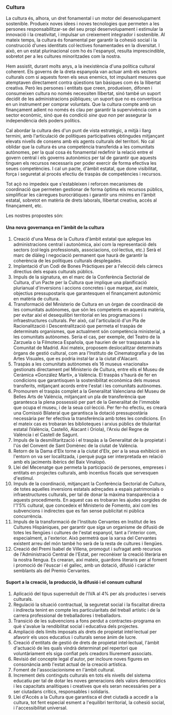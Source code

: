 ### Cultura
La cultura és, alhora, un dret fonamental i un motor del desenvolupament sostenible. Produeix noves idees i noves tecnologies que permeten a les persones responsabilitzar-se del seu propi desenvolupament i estimular la innovació i la creativitat, i impulsar un creixement integrador i sostenible. Al mateix temps, la cultura és fonamental per garantir la cohesió social i la construcció d'unes identitats col·lectives fonamentades en la diversitat. I això, en un estat plurinacional com ho és l'espanyol, resulta imprescindible, sobretot per a les cultures minoritzades com la nostra.

Hem assistit, durant molts anys, a la inexistència d'una política cultural coherent. Els governs de la dreta espanyola van actuar amb els sectors culturals com si aquests foren els seus enemics, tot impulsant mesures que atemptaven directament contra qüestions tan bàsiques com és la llibertat creativa. Però les persones i entitats que creen, produeixen, difonen i consumeixen cultura no només necessiten llibertat, sinó també un suport decidit de les administracions públiques; un suport que no es convertisca en un instrument per comprar voluntats. Que la cultura compte amb un finançament adient no només és clau per garantir  la supervivència com a sector econòmic, sinó que és condició _sine qua non_ per assegurar la independència dels poders polítics.

Cal abordar la cultura des d'un punt de vista estratègic, a mitjà i llarg termini, amb l'articulació de polítiques participatives obtingudes mitjançant elevats nivells de consens amb els agents culturals del territori. No cal oblidar que la cultura és una competència transferida a les comunitats autònomes, per la qual cosa és fonamental redefinir la relació entre el govern central i els governs autonòmics per tal de garantir que aquests tinguen els recursos necessaris per poder exercir de forma efectiva les seues competències. I cal un pacte, d'àmbit estatal, que done visibilitat, força i seguretat al procés efectiu de traspàs de competències i recursos.

Tot açò no impedeix que s'estableixen i reforcen mecanismes de coordinació que permeten gestionar de forma òptima els recursos públics, simplificar les càrregues burocràtiques i garantir uns mínims en l'àmbit estatal, sobretot en matèria de drets laborals, llibertat creativa, accés al finançament, etc.

Les nostres propostes són:

#### Una nova governança en l'àmbit de la cultura
1. Creació d'una Mesa de la Cultura d'àmbit estatal que aplegue les administracions central i autonòmica, així com la representació dels sectors (col·legis professionals, associacions, col·lectius, etc.) Serà el marc de diàleg i negociació permanent que haurà de garantir la coherència de les polítiques culturals desplegades.
2. Implantació d'un Codi de Bones Pràctiques per a l'elecció dels càrrecs directius dels espais culturals públics.
3. Impuls de la signatura, en el marc de la Conferència Sectorial de Cultura, d'un Pacte per la Cultura que implique una planificació plurianual d'inversions i accions concretes i que marque, així mateix, objectius pressupostaris que garantesquen el finançament autonòmic en matèria de cultura.
4. Transformació del Ministerio de Cultura en un òrgan de coordinació de les comunitats autònomes, que són les competents en aquesta matèria, per evitar així el desequilibri territorial en les programacions i infraestructures culturals. Per això, cal l'articulació d'un Pla de Racionalització i Descentralització que permeta el traspàs de determinats organismes, que actualment són competència ministerial, a les comunitats autònomes. Seria el cas, per exemple, del Teatro de la Zarzuela o la Filmoteca Española, que haurien de ser traspassats a la Comunitat de Madrid. Així mateix, proposem deslocalitzar determinats òrgans de gestió cultural, com ara l'Instituto de Cinematografía y de las Artes Visuales, que es podria instal·lar a la ciutat d'Alacant.
5. Traspàs a les comunitats autònomes els 16 museus «nacionals» gestionats directament pel Ministerio de Cultura, entre ells el Museu de Ceràmica «González Martí», a València. El traspàs s'haurà de fer en condicions que garantisquen la sostenibilitat econòmica dels museus transferits, mitjançant acords entre l'estat i les comunitats autònomes.
6. Promourem el traspàs complet a la Generalitat Valenciana del Museu de Belles Arts de València, mitjançant un pla de transferència que garantesca la plena possessió per part de la Generalitat de l'immoble que ocupa el museu, i de la seua col·lecció. Per fer-ho efectiu, es crearà una Comissió Bilateral que garantisca la dotació pressupostària necessària per fer efectiva la transferència amb totes les condicions. En el mateix cas es trobaran les biblioteques i arxius públics de titularitat estatal (València, Castelló, Alacant i Oriola), l'Arxiu del Regne de València i el Castell de Sagunt.
7. Impuls de la desmilitarització i el traspàs a la Generalitat de la propietat i l'ús del Convent de Sant Domènec de la ciutat de València.
8. Retorn de la Dama d'Elx torne a la ciutat d'Elx, per a la seua exhibició en l'entorn on va ser localitzada, i perquè puga ser interpretada en relació amb els jaciments ibèrics del Baix Vinalopó.
9. Llei del Mecenatge que permeta la participació de persones, empreses i entitats en projectes culturals, amb incentius fiscals que servesquen d'estímul.
10. Impuls de la coordinació, mitjançant la Conferència Sectorial de Cultura, de totes aquelles inversions estatals adreçades a espais patrimonials o infraestructures culturals, per tal de donar la màxima transparència a aquests procediments. En aquest cas es trobaran les ajudes sorgides de l'1'5% cultural, que concedeix el Ministerio de Fomento, així com les subvencions i indirectes que es fan sense publicitat ni pública concurrència.
11. Impuls de la transformació de l'Instituto Cervantes en Institut de les Cultures Hispàniques, per garantir que siga un organisme de difusió de totes les llengües i cultures de l'estat espanyol, tant a l'interior com, especialment, a l'exterior. Això permetrà que la xarxa del Cervantes existent arreu del món també ho serà de la resta de cultures i llengües.
12. Creació del Premi Isabel de Villena, promogut i sufragat amb recursos de l'Administració Central de l'Estat, per reconèixer la creació literària en la nostra llengua. Es crearan, així mateix, guardons literaris per al foment i promoció de l'èuscar i el gallec, amb un dotació, difusió i caràcter semblants als del Premio Cervantes.

#### Suport a la creació, la producció, la difusió i el consum cultural
1. Aplicació del tipus superreduït de l'IVA al 4% per als productes i serveis culturals.
2. Regulació la situació contractual, la seguretat social i la fiscalitat directa i indirecta tenint en compte les particularitats del treball artístic i de la carrera professional de treballadores i treballadors.
3. Transició de les subvencions a fons perdut a contractes-programa en què s'avalue la rendibilitat social i educativa dels projectes.
4. Ampliació dels límits imposats als drets de propietat intel·lectual per afavorir els usos educatius i culturals sense ànim de lucre.
5. Creació d'entitats de gestió de drets de propietat intel·lectual, l'àmbit d'actuació de les quals vindrà determinat pel repertori que voluntàriament els siga confiat pels creadors lliurement associats.
6. Revisió del concepte legal d'autor, per incloure noves figures en consonància amb l'estat actual de la creació artística.
7. Foment de l'associacionisme en l'àmbit cultural.
8. Increment dels continguts culturals en tots els nivells del sistema educatiu per tal de dotar les noves generacions dels valors democràtics i les capacitats analítiques i creatives que els seran necessàries per a ser ciutadans crítics, responsables i solidaris.
9. Llei d'Accés a la Cultura que garantisca el dret ciutadà a accedir a la cultura, tot fent especial esment a l'equilibri territorial, la cohesió social, i l'accessibilitat universal.